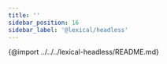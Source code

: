 ```yaml
---
title: ''
sidebar_position: 16
sidebar_label: '@lexical/headless'
---
```


{@import ../../../lexical-headless/README.md}

